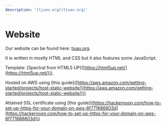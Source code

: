 ```yaml
---
description: '[tjuav.org](tjuav.org)'
---
```


# Website

Our website can be found here: [tjuav.org](tjuav.org).

It is written in mostly HTML and CSS but it also features some JavaScript.

Template: \[Spectral from HTML5 UP\]\([https://html5up.net/](https://html5up.net/)\).

Hosted on AWS using \[this guide\]\([https://aws.amazon.com/getting-started/projects/host-static-website/](https://aws.amazon.com/getting-started/projects/host-static-website/)\)

Attained SSL certificate using \[this guide\]\([https://hackernoon.com/how-to-set-up-https-for-your-domain-on-aws-8f771686603d](https://hackernoon.com/how-to-set-up-https-for-your-domain-on-aws-8f771686603d)\)







